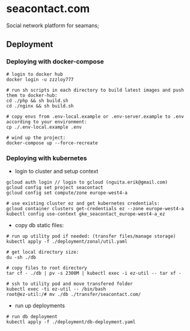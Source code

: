 # seacontact.com

Social network platform for seamans;


## Deployment 

### Deploying with docker-compose
```shell
# login to docker hub
docker login -u zzzloy777

# run sh scripts in each directory to build latest images and push them to docker-hub:
cd ./php && sh build.sh
cd ./nginx && sh build.sh

# copy envs from .env-local.example or .env-server.example to .env according to your environment:
cp ./.env-local.example .env

# wind up the project:
docker-compose up --force-recreate 
```

### Deploying with kubernetes

- login to cluster and setup context
```shell
gcloud auth login // login to gcloud (nguita.erik@gmail.com)
gcloud config set project seacontact
gcloud config set compute/zone europe-west4-a

# use existing cluster ez and get kubernetes credentials:
gcloud container clusters get-credentials ez --zone europe-west4-a 
kubectl config use-context gke_seacontact_europe-west4-a_ez 
```

- copy db static files:
```shell
# run up utility pod if needed: (transfer files/manage storage)
kubectl apply -f ./deployment/zonal/util.yaml

# get local directory size:
du -sh ./db

# copy files to root directory
tar cf - ./db | pv -s 2300M | kubectl exec -i ez-util -- tar xf -

# ssh to utility pod and move transfered folder
kubectl exec -ti ez-util -- /bin/bash
root@ez-util:/# mv ./db ./transfer/seacontact.com/
```

- run up deployments
```shell
# run db deployment
kubectl apply -f ./deployment/db-deployment.yaml

```
